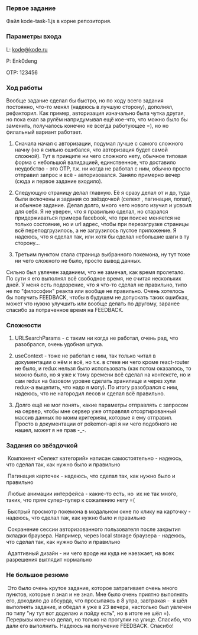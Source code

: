 ### Первое задание 

Файл kode-task-1.js в корне репозитория.

### Параметры входа

L: kode@kode.ru

P: Enk0deng

OTP: 123456

### Ход работы

Вообще задание сделал бы быстро, но по ходу всего задания постоянно, что-то менял (надеюсь в лучшую сторону), дополнял, рефакторил. Как пример, авторизация изначально была чутка другая, но пока ехал за рулём напридумывал ещё кое-что, что можно было бы заменить, получалось конечно не всегда работующее =), но но филальный вариант работает.

1) Сначала начал с авторизации, подумал лучше с самого сложного начну (но я сильно ошибался, что авторизация будет самой сложной). Тут в принципе ни чего сложного нету, обычное типовая форма с небольшой валидацией, единственное, что доставило неудобство - это OTP, т.к. ни когда не работал с ним, обычно просто отправил запрос и всё - авторизовался. Заняло примерно вечер (сюда и первое задание входило).

2) Следующую страницу делал главную. Её я сразу делал от и до, туда были включены и задания со звёздочкой (селект , пагинация, попап), и обычное задание. Делал долго, много чего нового изучил и усвоил для себя. Я не уверен, что я правильно сделал, но старался придерживаться примера facebook, что при поиске меняется не только состояние, но и url адрес, чтобы при перезагрузке страницы всё переподгрузилось, а не загрузилось пустое приложение. Я надеюсь, что я сделал так, или хотя бы сделал небольшие шаги в ту сторону... 

3) Третьим пунктом стала страница выбранного покемона, ну тут тоже ни чего сложного не было, просто вывод данных.

Сильно был увлечен заданием, что не замечал, как время пролетало. По сути я его выполнял всё свободное время, не считая нескольких дней. У меня есть подозрение, что я что-то сделал не правильно, типо не по "философии" реакта или вообще не правильно. Очень хотелось бы получить FEEDBACK, чтобы в будущем не допускать таких ошибках, может что нужно улучшить или вообще делать по другому, заранее спасибо за потраченное время на FEEDBACK.

### Сложности

1) URLSearchParams - с таким ни когда не работал, очень рад, что разобрался, очень удобная штука.

2) useContext - тоже не работал с ним, так только читал в документации о нём и всё, но т.к. в стеке ни чего кроме react-router не было, и redux нельзя было использовать (как потом оказалось, то можно было, но я уже к тому времени всё сделал на контексте, но и сам redux на базовом уровне сделать хранилище и через хули redux-а выцепить, что надо я могу). По итогу разобрался с ним, надеюсь, что не нагородил лесов и сделал всё правильно.

3) Долго ещё не мог понять, какие параметры отправлять с запросом на сервер, чтобы мне сервер уже отправлял отсортированный массив данных по моим критериям, которые я ему отправил. Просто в документации от pokemon-api я ни чего подобного не нашел, может я не прав -_-.

### Задания со звёздочкой

 Компонент «Селект категорий» написан самостоятельно - надеюсь, что сделал так, как нужно было и правильно

 Пагинация карточек - надеюсь, что сделал так, как нужно было и правильно

 Любые анимации интерфейса - какие-то есть, но  их не так много, таких, что прям супер-пупер к сожалению нету =(

 Быстрый просмотр покемона в модальном окне по клику на карточку - надеюсь, что сделал так, как нужно было и правильно

 Сохранение сессии авторизованного пользователя после закрытия вкладки браузера. Например, через local storage браузера - надеюсь, что сделал так, как нужно было и правильно

 Адаптивный дизайн - ни чего вроде ни куда не наезжает, на всех разрешения выглядит нормально


### Не большое резюме

 Это было очень крутое задание, которое затрагивает очень много пунктов, которые я знал и не знал. Мне было очень приятно выполнять его, доходило до абсурда, что просыпаясь в 8 утра, завтракая -  я шёл выполнять задание, и обедал я уже в 23 вечера, настолько был увлечен по типу "ну тут вот доделаю и пойду есть", но в итоге не шёл =). Перерывы конечно делал, но только на прогулки на улице. Спасибо, что дали его выполнить. Надеюсь на получение FEEDBACK. Спасибо!


